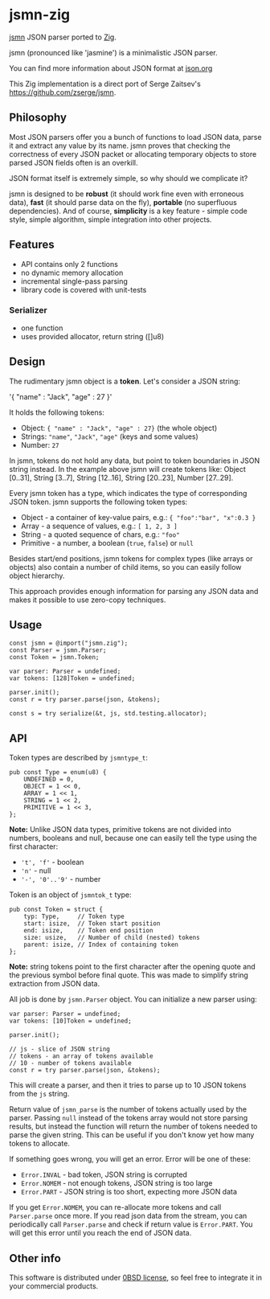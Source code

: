 # jsmn-zig

[jsmn](https://github.com/zserge/jsmn) JSON parser ported to [Zig](https://ziglang.org).

jsmn (pronounced like 'jasmine') is a minimalistic JSON parser.

You can find more information about JSON format at [json.org][1]

This Zig implementation is a direct port of Serge Zaitsev's <https://github.com/zserge/jsmn>.

## Philosophy

Most JSON parsers offer you a bunch of functions to load JSON data, parse it
and extract any value by its name. jsmn proves that checking the correctness of
every JSON packet or allocating temporary objects to store parsed JSON fields
often is an overkill.

JSON format itself is extremely simple, so why should we complicate it?

jsmn is designed to be **robust** (it should work fine even with erroneous
data), **fast** (it should parse data on the fly), **portable** (no superfluous
dependencies). And of course, **simplicity** is a
key feature - simple code style, simple algorithm, simple integration into
other projects.

## Features

- API contains only 2 functions
- no dynamic memory allocation
- incremental single-pass parsing
- library code is covered with unit-tests

### Serializer

- one function
- uses provided allocator, return string ([]u8)

## Design

The rudimentary jsmn object is a **token**. Let's consider a JSON string:

'{ "name" : "Jack", "age" : 27 }'

It holds the following tokens:

- Object: `{ "name" : "Jack", "age" : 27}` (the whole object)
- Strings: `"name"`, `"Jack"`, `"age"` (keys and some values)
- Number: `27`

In jsmn, tokens do not hold any data, but point to token boundaries in JSON
string instead. In the example above jsmn will create tokens like: Object
[0..31], String [3..7], String [12..16], String [20..23], Number [27..29].

Every jsmn token has a type, which indicates the type of corresponding JSON
token. jsmn supports the following token types:

- Object - a container of key-value pairs, e.g.:
  `{ "foo":"bar", "x":0.3 }`
- Array - a sequence of values, e.g.:
  `[ 1, 2, 3 ]`
- String - a quoted sequence of chars, e.g.: `"foo"`
- Primitive - a number, a boolean (`true`, `false`) or `null`

Besides start/end positions, jsmn tokens for complex types (like arrays
or objects) also contain a number of child items, so you can easily follow
object hierarchy.

This approach provides enough information for parsing any JSON data and makes
it possible to use zero-copy techniques.

## Usage

```
const jsmn = @import("jsmn.zig");
const Parser = jsmn.Parser;
const Token = jsmn.Token;

var parser: Parser = undefined;
var tokens: [128]Token = undefined;

parser.init();
const r = try parser.parse(json, &tokens);

const s = try serialize(&t, js, std.testing.allocator);
```

## API

Token types are described by `jsmntype_t`:

    pub const Type = enum(u8) {
        UNDEFINED = 0,
        OBJECT = 1 << 0,
        ARRAY = 1 << 1,
        STRING = 1 << 2,
        PRIMITIVE = 1 << 3,
    };

**Note:** Unlike JSON data types, primitive tokens are not divided into
numbers, booleans and null, because one can easily tell the type using the
first character:

- <code>'t', 'f'</code> - boolean
- <code>'n'</code> - null
- <code>'-', '0'..'9'</code> - number

Token is an object of `jsmntok_t` type:

    pub const Token = struct {
        typ: Type,     // Token type
        start: isize,  // Token start position
        end: isize,    // Token end position
        size: usize,   // Number of child (nested) tokens
        parent: isize, // Index of containing token
    };

**Note:** string tokens point to the first character after
the opening quote and the previous symbol before final quote. This was made
to simplify string extraction from JSON data.

All job is done by `jsmn.Parser` object. You can initialize a new parser using:

    var parser: Parser = undefined;
    var tokens: [10]Token = undefined;

    parser.init();

    // js - slice of JSON string
    // tokens - an array of tokens available
    // 10 - number of tokens available
    const r = try parser.parse(json, &tokens);

This will create a parser, and then it tries to parse up to 10 JSON tokens from
the `js` string.

Return value of `jsmn_parse` is the number of tokens actually
used by the parser.
Passing `null` instead of the tokens array would not store parsing results, but
instead the function will return the number of tokens needed to parse the given
string. This can be useful if you don't know yet how many tokens to allocate.

If something goes wrong, you will get an error. Error will be one of these:

- `Error.INVAL` - bad token, JSON string is corrupted
- `Error.NOMEM` - not enough tokens, JSON string is too large
- `Error.PART` - JSON string is too short, expecting more JSON data

If you get `Error.NOMEM`, you can re-allocate more tokens and call
`Parser.parse` once more. If you read json data from the stream, you can
periodically call `Parser.parse` and check if return value is `Error.PART`.
You will get this error until you reach the end of JSON data.

## Other info

This software is distributed under [0BSD license](https://opensource.org/licenses/0BSD),
so feel free to integrate it in your commercial products.

[1]: http://www.json.org/
